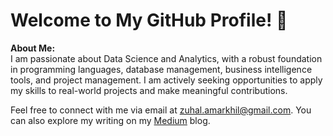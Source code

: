 # Welcome to My GitHub Profile! 👋

**About Me:**
<br>
I am passionate about Data Science and Analytics, with a robust foundation in programming languages, database management, business intelligence tools, and project management. I am actively seeking opportunities to apply my skills to real-world projects and make meaningful contributions.
<br>

Feel free to connect with me via email at zuhal.amarkhil@gmail.com. You can also explore my writing on my [Medium](https://medium.com/@zuhalA) blog.
